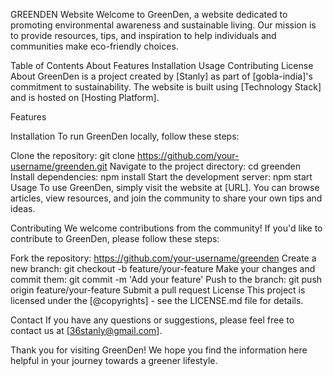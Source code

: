GREENDEN Website
Welcome to GreenDen, a website dedicated to promoting environmental awareness and sustainable living. Our mission is to provide resources, tips, and inspiration to help individuals and communities make eco-friendly choices.

Table of Contents
About
Features
Installation
Usage
Contributing
License
About
GreenDen is a project created by [Stanly] as part of [gobla-india]'s commitment to sustainability. The website is built using [Technology Stack] and is hosted on [Hosting Platform].

Features

Installation
To run GreenDen locally, follow these steps:

Clone the repository: git clone https://github.com/your-username/greenden.git
Navigate to the project directory: cd greenden
Install dependencies: npm install
Start the development server: npm start
Usage
To use GreenDen, simply visit the website at [URL]. You can browse articles, view resources, and join the community to share your own tips and ideas.

Contributing
We welcome contributions from the community! If you'd like to contribute to GreenDen, please follow these steps:

Fork the repository: https://github.com/your-username/greenden
Create a new branch: git checkout -b feature/your-feature
Make your changes and commit them: git commit -m 'Add your feature'
Push to the branch: git push origin feature/your-feature
Submit a pull request
License
This project is licensed under the [@copyrights] - see the LICENSE.md file for details.

Contact
If you have any questions or suggestions, please feel free to contact us at [36stanly@gmail.com].

Thank you for visiting GreenDen! We hope you find the information here helpful in your journey towards a greener lifestyle.
